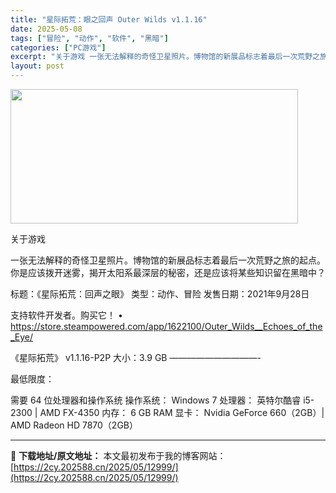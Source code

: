 ```yaml
---
title: "星际拓荒：眼之回声 Outer Wilds v1.1.16"
date: 2025-05-08
tags: ["冒险", "动作", "软件", "黑暗"]
categories: ["PC游戏"]
excerpt: "关于游戏 一张无法解释的奇怪卫星照片。博物馆的新展品标志着最后一次荒野之旅的起点。你是应该拨开迷雾，揭开太阳系最深层的秘密，还是应该将某些知识留在黑暗中？ 标题：《星际拓荒：回声之眼》 类型：动作、冒险 发售日期：2021年9月28日 支持软件开发者。购买它！ • https://store.ste&hellip;"
layout: post
---
```


<img class="aligncenter size-full wp-image-12996" src="https://2cy.202588.cn/wp-content/uploads/2025/05/2025050802545713.webp" alt="" width="460" height="215" />

关于游戏

一张无法解释的奇怪卫星照片。博物馆的新展品标志着最后一次荒野之旅的起点。你是应该拨开迷雾，揭开太阳系最深层的秘密，还是应该将某些知识留在黑暗中？

标题：《星际拓荒：回声之眼》
类型：动作、冒险
发售日期：2021年9月28日

支持软件开发者。购买它！
• https://store.steampowered.com/app/1622100/Outer_Wilds__Echoes_of_the_Eye/

《星际拓荒》 v1.1.16-P2P
大小：3.9 GB
——————————-

最低限度：

需要 64 位处理器和操作系统
操作系统： Windows 7
处理器： 英特尔酷睿 i5-2300 | AMD FX-4350
内存： 6 GB RAM
显卡： Nvidia GeForce 660（2GB）| AMD Radeon HD 7870（2GB）

---
📖 **下载地址/原文地址：** 本文最初发布于我的博客网站：[https://2cy.202588.cn/2025/05/12999/](https://2cy.202588.cn/2025/05/12999/)
